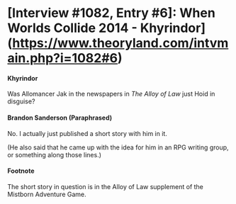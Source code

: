 # [Interview #1082, Entry #6]: When Worlds Collide 2014 - Khyrindor](https://www.theoryland.com/intvmain.php?i=1082#6)

#### Khyrindor

Was Allomancer Jak in the newspapers in
*The Alloy of Law*
just Hoid in disguise?

#### Brandon Sanderson (Paraphrased)

No. I actually just published a short story with him in it.

(He also said that he came up with the idea for him in an RPG writing group, or something along those lines.)

#### Footnote

The short story in question is in the Alloy of Law supplement of the Mistborn Adventure Game.

